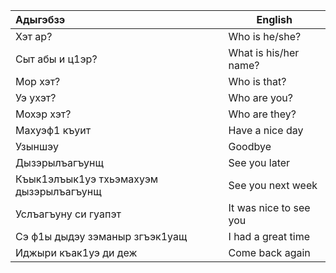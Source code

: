 
| Адыгэбзэ                                | English                |
| :-------------------------------------- | ---------------------- |
| Хэт ар?                                 | Who is he/she?         |
| Сыт абы и ц1эр?                         | What is his/her name?  |
| Мор хэт?                                | Who is that?           |
| Уэ ухэт?                                | Who are you?           |
| Мохэр хэт?                              | Who are they?          |
| Махуэф1 къуит                           | Have a nice day        |
| Узыншэу                                 | Goodbye                |
| Дызэрылъагъунщ                          | See you later          |
| Къык1элъык1уэ тхьэмахуэм дызэрылъагъунщ | See you next week      |
| Услъагъуну си гуапэт                    | It was nice to see you |
| Сэ ф1ы дыдэу зэманыр згъэк1уащ          | I had a great time     |
| Иджыри къак1уэ ди деж                   | Come back again        |
